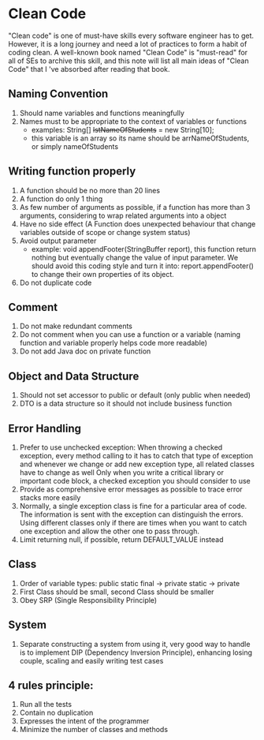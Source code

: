 # Clean Code

"Clean code" is one of must-have skills every software engineer has to get. However, it is a long journey and need a lot of practices to form a habit of coding clean. A well-known book named "Clean Code" is "must-read" for all of SEs to archive this skill, and this note will list all main ideas of "Clean Code" that I 've absorbed after reading that book.

## Naming Convention
1. Should name variables and functions meaningfully
2. Names must to be appropriate to the context of variables or functions
	 - examples:  String[] ~~lstNameOfStudents~~ = new String[10];
	 - this variable is an array so its name should be arrNameOfStudents, or simply 	  nameOfStudents
## Writing  function properly
1. A function should be no more than 20 lines
2.  A function do only 1 thing
3.  As few number of arguments as possible, if a function has more than 3 arguments, considering to wrap related arguments into a object
4. Have no side effect (A Function does unexpected behaviour that change variables outside of scope or change system status)
5.  Avoid output parameter 
	- example: void appendFooter(StringBuffer report), this function return nothing but eventually change the value of input parameter. We should avoid this coding style and turn it into: report.appendFooter() to change their own properties of its object.
6. Do not duplicate code

## Comment
1. Do not make redundant comments
2. Do not comment when you can use a function or a variable (naming function and variable properly helps code more readable)
3. Do not add Java doc on private function

## Object and Data Structure
1. Should not set accessor to public or default (only public when needed)
2. DTO is a data structure so it should not include business function

## Error Handling
1. Prefer to use unchecked exception:
When throwing a checked exception, every method calling to it has to catch that type of exception and whenever we change or add new exception type, all related classes have to change as well
Only when you write a critical library or important code block, a checked exception you should consider to use
2. Provide as comprehensive error messages as possible to trace error stacks more easily 
3. Normally, a single exception class is fine for a particular area of code. The information is sent with the exception can distinguish the errors. Using different classes only if there are times when you want to catch one exception and allow the other one to pass through.
4. Limit returning null, if possible, return DEFAULT_VALUE instead

## Class
1. Order of variable types: 
	public static final -> private static -> private 
2. First Class should be small, second Class should be smaller
3. Obey SRP (Single Responsibility Principle)

## System
1. Separate constructing a system from using it, very good way to handle is to implement DIP (Dependency Inversion Principle), enhancing losing couple, scaling and easily writing test cases

## 4 rules principle:
1. Run all the tests
2. Contain no duplication
3. Expresses the intent of the programmer
4. Minimize the number of classes and methods
